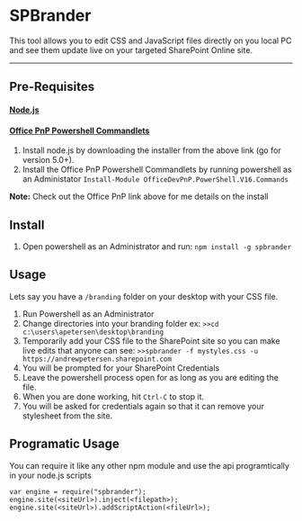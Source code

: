 SPBrander
===================


This tool allows you to edit CSS and JavaScript files directly on you local PC and see them update live on your targeted SharePoint Online site.

----------


Pre-Requisites
-------------
#### <a href="https://nodejs.org/en/">Node.js</a> 
#### <a href="https://github.com/OfficeDev/PnP-PowerShell">Office PnP Powershell Commandlets</a> 

1. Install node.js by downloading the installer from the above link (go for version 5.0+).
2. Install the Office PnP Powershell Commandlets by running powershell as an Administator
	`
	Install-Module OfficeDevPnP.PowerShell.V16.Commands
	`

 **Note:** Check out the Office PnP link above for me details on the install


Install
-------------------
1. Open powershell as an Administrator and run:
`npm install -g spbrander`


Usage
-------------------
Lets say you have a `/branding` folder on your desktop with your CSS file.  
1. Run Powershell as an Administrator
2. Change directories into your branding folder ex: `>>cd c:\users\apetersen\desktop\branding`
3. Temporarily add your CSS file to the SharePoint site so you can make live edits that  anyone can see: `>>spbrander -f mystyles.css -u https://andrewpetersen.sharepoint.com`
5.  You will be prompted for your SharePoint Credentials
6. Leave the powershell process open for as long as you are editing the file.  
7. When you are done working, hit `Ctrl-C` to stop it.
8. You will be asked for credentials again so that it can remove your stylesheet from the site.


Programatic Usage
-------------------
You can require it like any other npm module and use the api programtically in your node.js scripts
```
var engine = require("spbrander");
engine.site(<siteUrl>).inject(<filepath>);
engine.site(<siteUrl>).addScriptAction(<fileUrl>);
```
